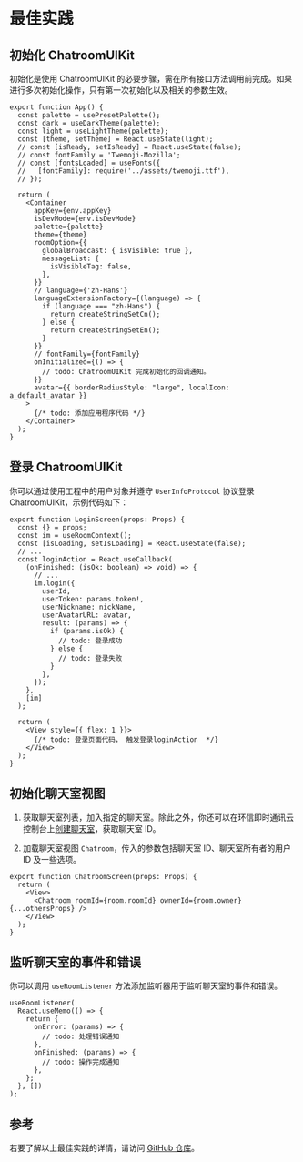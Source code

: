 # 最佳实践

## 初始化 ChatroomUIKit

初始化是使用 ChatroomUIKit 的必要步骤，需在所有接口方法调用前完成。如果进行多次初始化操作，只有第一次初始化以及相关的参数生效。

```tsx
export function App() {
  const palette = usePresetPalette();
  const dark = useDarkTheme(palette);
  const light = useLightTheme(palette);
  const [theme, setTheme] = React.useState(light);
  // const [isReady, setIsReady] = React.useState(false);
  // const fontFamily = 'Twemoji-Mozilla';
  // const [fontsLoaded] = useFonts({
  //   [fontFamily]: require('../assets/twemoji.ttf'),
  // });

  return (
    <Container
      appKey={env.appKey}
      isDevMode={env.isDevMode}
      palette={palette}
      theme={theme}
      roomOption={{
        globalBroadcast: { isVisible: true },
        messageList: {
          isVisibleTag: false,
        },
      }}
      // language={'zh-Hans'}
      languageExtensionFactory={(language) => {
        if (language === "zh-Hans") {
          return createStringSetCn();
        } else {
          return createStringSetEn();
        }
      }}
      // fontFamily={fontFamily}
      onInitialized={() => {
        // todo: ChatroomUIKit 完成初始化的回调通知。
      }}
      avatar={{ borderRadiusStyle: "large", localIcon: a_default_avatar }}
    >
      {/* todo: 添加应用程序代码 */}
    </Container>
  );
}
```

## 登录 ChatroomUIKit

你可以通过使用工程中的用户对象并遵守 `UserInfoProtocol` 协议登录 ChatroomUIKit，示例代码如下：

```tsx
export function LoginScreen(props: Props) {
  const {} = props;
  const im = useRoomContext();
  const [isLoading, setIsLoading] = React.useState(false);
  // ...
  const loginAction = React.useCallback(
    (onFinished: (isOk: boolean) => void) => {
      // ...
      im.login({
        userId,
        userToken: params.token!,
        userNickname: nickName,
        userAvatarURL: avatar,
        result: (params) => {
          if (params.isOk) {
            // todo: 登录成功
          } else {
            // todo: 登录失败
          }
        },
      });
    },
    [im]
  );

  return (
    <View style={{ flex: 1 }}>
      {/* todo: 登录页面代码， 触发登录loginAction  */}
    </View>
  );
}
```

## 初始化聊天室视图

1. 获取聊天室列表，加入指定的聊天室。除此之外，你还可以在环信即时通讯云控制台上[创建聊天室](/product/enable_and_configure_IM.html#创建聊天室)，获取聊天室 ID。

2. 加载聊天室视图 `Chatroom`，传入的参数包括聊天室 ID、聊天室所有者的用户 ID 及一些选项。

```tsx
export function ChatroomScreen(props: Props) {
  return (
    <View>
      <Chatroom roomId={room.roomId} ownerId={room.owner} {...othersProps} />
    </View>
  );
}
```

## 监听聊天室的事件和错误

你可以调用 `useRoomListener` 方法添加监听器用于监听聊天室的事件和错误。

```tsx
useRoomListener(
  React.useMemo(() => {
    return {
      onError: (params) => {
        // todo: 处理错误通知
      },
      onFinished: (params) => {
        // todo: 操作完成通知
      },
    };
  }, [])
);
```

## 参考

若要了解以上最佳实践的详情，请访问 [GitHub 仓库](https://github.com/AsteriskZuo/react-native-chat-room-demo)。